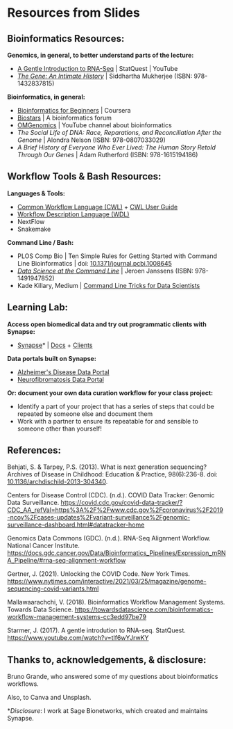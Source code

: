 # Resources from Slides

## Bioinformatics Resources:

**Genomics, in general, to better understand parts of the lecture:**
- [A Gentle Introduction to RNA-Seq](https://www.youtube.com/watch?v=tlf6wYJrwKY) | StatQuest | YouTube
- [_The Gene: An Intimate History_](https://www.youtube.com/watch?v=tlf6wYJrwKY) | Siddhartha Mukherjee (ISBN: 978-1432837815)

**Bioinformatics, in general:**
- [Bioinformatics for Beginners](https://www.coursera.org/learn/bioinformatics) | Coursera
- [Biostars](https://www.biostars.org) | A bioinformatics forum
- [OMGenomics](https://www.youtube.com/channel/UCG4kmWK8UyzfenZ60xVBapw) | YouTube channel about bioinformatics
- _The Social Life of DNA: Race, Reparations, and Reconciliation After the Genome_ | Alondra Nelson (ISBN: 978-0807033029)
- _A Brief History of Everyone Who Ever Lived: The Human Story Retold Through Our Genes_ | Adam Rutherford (ISBN: 978-1615194186)

## Workflow Tools & Bash Resources:

**Languages & Tools:**
- [Common Workflow Language (CWL)](https://www.commonwl.org/) + [CWL User Guide](https://www.commonwl.org/user_guide/)
- [Workflow Description Language (WDL)](https://openwdl.org/)
- NextFlow
- Snakemake

**Command Line / Bash:**
- PLOS Comp Bio | Ten Simple Rules for Getting Started with Command Line Bioinformatics | doi: [10.1371/journal.pcbi.1008645](https://doi.org/10.1371/journal.pcbi.1008645)
- [_Data Science at the Command Line_](https://www.datascienceatthecommandline.com/1e/) | Jeroen Janssens (ISBN: 978-1491947852)
- Kade Killary, Medium | [Command Line Tricks for Data Scientists](https://medium.com/@kadek/command-line-tricks-for-data-scientists-c98e0abe5da)

## Learning Lab:
**Access open biomedical data and try out programmatic clients with Synapse:**
- [Synapse](https://www.synapse.org/)* | [Docs](https://docs.synapse.org/) + [Clients](https://docs.synapse.org/articles/api_documentation.html)

**Data portals built on Synapse:**
- [Alzheimer's Disease Data Portal](https://adknowledgeportal.synapse.org/)
- [Neurofibromatosis Data Portal](https://nf.synapse.org/)

**Or: document your own data curation workflow for your class project:**
- Identify a part of your project that has a series of steps that could be repeated by someone else and document them
- Work with a partner to ensure its repeatable for and sensible to someone other than yourself!

## References:

Behjati, S. & Tarpey, P.S. (2013). What is next generation sequencing? Archives of Disease in Childhood: Education & Practice, 98(6):236-8. doi: [10.1136/archdischild-2013-304340](https://doi.org/10.1136/archdischild-2013-304340). 

Centers for Disease Control (CDC). (n.d.). COVID Data Tracker: Genomic Data Surveillance. https://covid.cdc.gov/covid-data-tracker/?CDC_AA_refVal=https%3A%2F%2Fwww.cdc.gov%2Fcoronavirus%2F2019-ncov%2Fcases-updates%2Fvariant-surveillance%2Fgenomic-surveillance-dashboard.html#datatracker-home

Genomics Data Commons (GDC). (n.d.). RNA-Seq Alignment Workflow. National Cancer Institute. https://docs.gdc.cancer.gov/Data/Bioinformatics_Pipelines/Expression_mRNA_Pipeline/#rna-seq-alignment-workflow

Gertner, J. (2021). Unlocking the COVID Code. New York Times. https://www.nytimes.com/interactive/2021/03/25/magazine/genome-sequencing-covid-variants.html

Mallawaarachchi, V. (2018). Bioinformatics Workflow Management Systems. Towards Data Science. https://towardsdatascience.com/bioinformatics-workflow-management-systems-cc3edd97be79

Starmer, J. (2017). A gentle introdution to RNA-seq. StatQuest. https://www.youtube.com/watch?v=tlf6wYJrwKY

## Thanks to, acknowledgements, & disclosure:
Bruno Grande, who answered some of my questions about bioinformatics workflows.

Also, to Canva and Unsplash.

*_Disclosure_: I work at Sage Bionetworks, which created and maintains Synapse.
